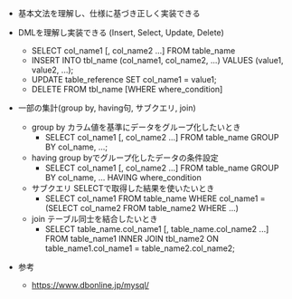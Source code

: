 - 基本文法を理解し、仕様に基づき正しく実装できる

- DMLを理解し実装できる (Insert, Select, Update, Delete)
  - SELECT col_name1 [, col_name2 ...] FROM table_name
  - INSERT INTO tbl_name (col_name1, col_name2, ...) VALUES (value1, value2, ...);
  - UPDATE table_reference SET col_name1 = value1;
  - DELETE FROM tbl_name [WHERE where_condition]

- 一部の集計(group by, having句, サブクエリ, join)
  - group by カラム値を基準にデータをグループ化したいとき
    - SELECT col_name1 [, col_name2 ...] FROM table_name GROUP BY col_name, ...;
  - having group byでグループ化したデータの条件設定
    - SELECT col_name1 [, col_name2 ...] FROM table_name GROUP BY col_name, ... HAVING where_condition
  - サブクエリ SELECTで取得した結果を使いたいとき
    - SELECT col_name1 FROM table_name WHERE col_name1 = (SELECT col_name2 FROM table_name2 WHERE ...)
  - join テーブル同士を結合したいとき
    - SELECT table_name.col_name1 [, table_name.col_name2 ...] FROM table_name1 INNER JOIN tbl_name2 ON table_name1.col_name1 = table_name2.col_name2;

- 参考
  - https://www.dbonline.jp/mysql/
